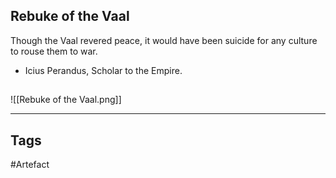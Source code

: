 ## Rebuke of the Vaal
Though the Vaal revered peace, it would have
been suicide for any culture to rouse them to war.
- Icius Perandus, Scholar to the Empire.
## 
![[Rebuke of the Vaal.png]]

---
## Tags
#Artefact